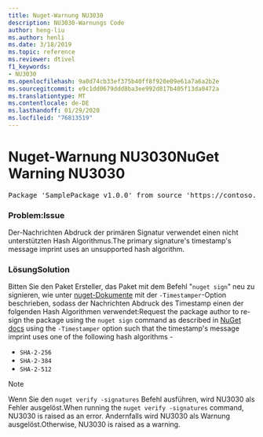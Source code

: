 ```yaml
---
title: Nuget-Warnung NU3030
description: NU3030-Warnungs Code
author: heng-liu
ms.author: henli
ms.date: 3/18/2019
ms.topic: reference
ms.reviewer: dtivel
f1_keywords:
- NU3030
ms.openlocfilehash: 9a0d74cb33ef375b40ff8f920e09e61a7a6a2b2e
ms.sourcegitcommit: e9c1dd0679ddd8ba3ee992d817b405f13da0472a
ms.translationtype: MT
ms.contentlocale: de-DE
ms.lasthandoff: 01/29/2020
ms.locfileid: "76813519"
---
```

# <a name="nuget-warning-nu3030"></a><span data-ttu-id="166ac-103">Nuget-Warnung NU3030</span><span class="sxs-lookup"><span data-stu-id="166ac-103">NuGet Warning NU3030</span></span>

<pre>Package 'SamplePackage v1.0.0' from source 'https://contoso.com/index.json': The primary signature's timestamp's message imprint uses an unsupported hash algorithm.</pre>

### <a name="issue"></a><span data-ttu-id="166ac-104">Problem:</span><span class="sxs-lookup"><span data-stu-id="166ac-104">Issue</span></span>

<span data-ttu-id="166ac-105">Der-Nachrichten Abdruck der primären Signatur verwendet einen nicht unterstützten Hash Algorithmus.</span><span class="sxs-lookup"><span data-stu-id="166ac-105">The primary signature's timestamp's message imprint uses an unsupported hash algorithm.</span></span>  


### <a name="solution"></a><span data-ttu-id="166ac-106">Lösung</span><span class="sxs-lookup"><span data-stu-id="166ac-106">Solution</span></span>

<span data-ttu-id="166ac-107">Bitten Sie den Paket Ersteller, das Paket mit dem Befehl "`nuget sign`" neu zu signieren, wie unter [nuget-Dokumente](../../create-packages/sign-a-package.md) mit der `-Timestamper`-Option beschrieben, sodass der Nachrichten Abdruck des Timestamp einen der folgenden Hash Algorithmen verwendet:</span><span class="sxs-lookup"><span data-stu-id="166ac-107">Request the package author to re-sign the package using the `nuget sign` command as described in [NuGet docs](../../create-packages/sign-a-package.md) using the `-Timestamper` option such that the timestamp's message imprint uses one of the following hash algorithms -</span></span>
* `SHA-2-256`
* `SHA-2-384`
* `SHA-2-512`


> [!Note]
> <span data-ttu-id="166ac-108">Wenn Sie den `nuget verify -signatures` Befehl ausführen, wird NU3030 als Fehler ausgelöst.</span><span class="sxs-lookup"><span data-stu-id="166ac-108">When running the `nuget verify -signatures` command, NU3030 is raised as an error.</span></span> <span data-ttu-id="166ac-109">Andernfalls wird NU3030 als Warnung ausgelöst.</span><span class="sxs-lookup"><span data-stu-id="166ac-109">Otherwise, NU3030 is raised as a warning.</span></span>
